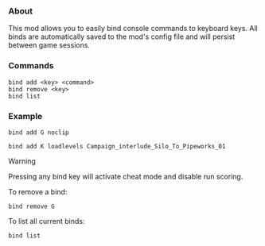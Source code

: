 ### About 

This mod allows you to easily bind console commands to keyboard keys. 
All binds are automatically saved to the mod's config file and will persist between game sessions.
### Commands
```
bind add <key> <command>
bind remove <key>
bind list
```

### Example
```
bind add G noclip
```
```
bind add K loadlevels Campaign_interlude_Silo_To_Pipeworks_01
```

> [!WARNING]
> Pressing any bind key will activate cheat mode and disable run scoring.

To remove a bind:
```
bind remove G
```

To list all current binds:
```
bind list
```
